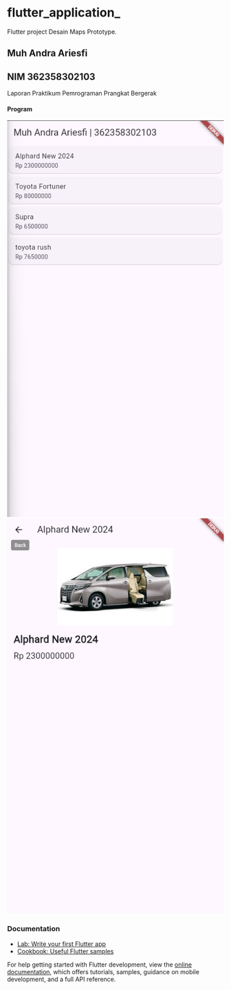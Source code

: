 # flutter_application_

Flutter project Desain Maps Prototype.
## Muh Andra Ariesfi
## NIM 362358302103

<p> Laporan Praktikum Pemrograman Prangkat Bergerak </p>

#### Program

![code](assets/Screenshot%202024-10-01%20205705.png)
![code](assets/Screenshot%202024-10-01%20205717.png)




### Documentation

- [Lab: Write your first Flutter app](https://docs.flutter.dev/get-started/codelab)
- [Cookbook: Useful Flutter samples](https://docs.flutter.dev/cookbook)

For help getting started with Flutter development, view the
[online documentation](https://docs.flutter.dev/), which offers tutorials,
samples, guidance on mobile development, and a full API reference.
